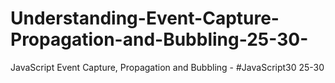 # Understanding-Event-Capture-Propagation-and-Bubbling-25-30-
JavaScript Event Capture, Propagation and Bubbling - #JavaScript30 25-30
